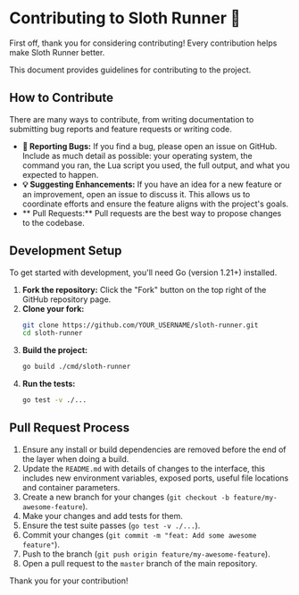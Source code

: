 # Contributing to Sloth Runner 🦥

First off, thank you for considering contributing! Every contribution helps make Sloth Runner better.

This document provides guidelines for contributing to the project.

## How to Contribute

There are many ways to contribute, from writing documentation to submitting bug reports and feature requests or writing code.

-   **🐛 Reporting Bugs:** If you find a bug, please open an issue on GitHub. Include as much detail as possible: your operating system, the command you ran, the Lua script you used, the full output, and what you expected to happen.
-   **💡 Suggesting Enhancements:** If you have an idea for a new feature or an improvement, open an issue to discuss it. This allows us to coordinate efforts and ensure the feature aligns with the project's goals.
-   ** Pull Requests:** Pull requests are the best way to propose changes to the codebase.

## Development Setup

To get started with development, you'll need Go (version 1.21+) installed.

1.  **Fork the repository:** Click the "Fork" button on the top right of the GitHub repository page.
2.  **Clone your fork:**
    ```bash
    git clone https://github.com/YOUR_USERNAME/sloth-runner.git
    cd sloth-runner
    ```
3.  **Build the project:**
    ```bash
    go build ./cmd/sloth-runner
    ```
4.  **Run the tests:**
    ```bash
    go test -v ./...
    ```

## Pull Request Process

1.  Ensure any install or build dependencies are removed before the end of the layer when doing a build.
2.  Update the `README.md` with details of changes to the interface, this includes new environment variables, exposed ports, useful file locations and container parameters.
3.  Create a new branch for your changes (`git checkout -b feature/my-awesome-feature`).
4.  Make your changes and add tests for them.
5.  Ensure the test suite passes (`go test -v ./...`).
6.  Commit your changes (`git commit -m "feat: Add some awesome feature"`).
7.  Push to the branch (`git push origin feature/my-awesome-feature`).
8.  Open a pull request to the `master` branch of the main repository.

Thank you for your contribution!

